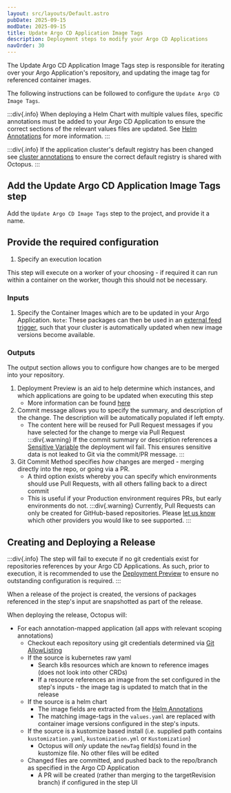 ```yaml
---
layout: src/layouts/Default.astro
pubDate: 2025-09-15
modDate: 2025-09-15
title: Update Argo CD Application Image Tags
description: Deployment steps to modify your Argo CD Applications
navOrder: 30
---
```


The Update Argo CD Application Image Tags step is responsible for iterating over your Argo Application's repository, and
updating the image tag for referenced container images.

The following instructions can be followed to configure the `Update Argo CD Image Tags`.

:::div{.info}
When deploying a Helm Chart with multiple values files, specific annotations must be added to your Argo CD Application to
ensure the correct sections of the relevant values files are updated. See [Helm Annotations](/docs/argo-cd/annotations/helm-annotations) for
more information.
:::

:::div{.info}
If the application cluster's default registry has been changed see [cluster annotations](/docs/argo-cd/annotations/cluster-annotations) to ensure
the correct default registry is shared with Octopus.
:::

## Add the Update Argo CD Application Image Tags step
Add the `Update Argo CD Image Tags` step to the project, and provide it a name.

## Provide the required configuration

1. Specify an execution location

This step will execute on a worker of your choosing - if required it can run within a container on the worker, though this should not be necessary.

### Inputs

1. Specify the Container Images which are to be updated  in your Argo Application.
`Note`: These packages can then be used in an [external feed trigger](/docs/projects/project-triggers/external-feed-triggers), such that your cluster is automatically updated when new image versions become available.


### Outputs
The output section allows you to configure how changes are to be merged into your repository.

1. Deployment Preview is an aid to help determine which instances, and which applications are going to be updated when executing this step
   * More information can be found [here](/docs/argo-cd/steps/deployment-preview)
2. Commit message allows you to specify the summary, and description of the change. The description will be automatically populated if left empty.
   * The content here will be reused for Pull Request messages if you have selected for the change to merge via Pull Request
     :::div{.warning}
     If the commit summary or description references a [Sensitive Variable](/docs/projects/variables/sensitive-variables) the deployment wil fail.
     This ensures sensitive data is not leaked to Git via the commit/PR message.
     :::
3. Git Commit Method specifies _how_ changes are merged - merging directly into the repo, or going via a PR.
   * A third option exists whereby you can specify which environments should use Pull Requests, with all others falling back to a direct commit
   * This is useful if your Production environment requires PRs, but early environments do not.
:::div{.warning}
Currently, Pull Requests can only be created for GitHub-based repositories. Please [let us know](https://oc.to/roadmap-argo-cd) which other providers you would like to see supported.
:::

## Creating and Deploying a Release
:::div{.info}
The step will fail to execute if no git credentials exist for repositories references by your Argo CD Applications.
As such, prior to execution, it is recommended to use the [Deployment Preview](/docs/argo-cd/steps/deployment-preview) to ensure
no outstanding configuration is required.
:::

When a release of the project is created, the versions of packages referenced in the step's input are snapshotted as part of the
release.

When deploying the release, Octopus will:
* For each annotation-mapped application (all apps with relevant scoping annotations)
  * Checkout each repository using git credentials determined via [Git AllowListing](/docs/infrastructure/git-credentials#repository-restrictions)
  * If the source is kubernetes raw yaml
    * Search k8s resources which are known to reference images (does not look into other CRDs)
    * If a resource references an image from the set configured in the step's inputs - the image tag is updated to match that in the release
  * If the source is a helm chart
    * The image fields are extracted from the [Helm Annotations](/docs/argo-cd/annotations/helm-annotations)
    * The matching image-tags in the `values.yaml` are replaced with container image versions configured in the step's inputs.
  * If the source is a kustomize based install (i.e. supplied path contains  `kustomization.yaml`, `kustomization.yml` or `Kustomization`)
    * Octopus will _only_ update the `newTag` field(s) found in the kustomize file. No other files will be edited
  * Changed files are committed, and pushed back to the repo/branch as specified in the Argo CD Application
    * A PR will be created (rather than merging to the targetRevision branch) if configured in the step UI 
